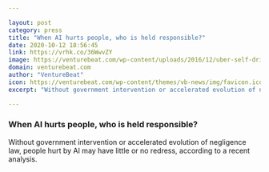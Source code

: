 ```yaml
---

layout: post
category: press
title: "When AI hurts people, who is held responsible?"
date: 2020-10-12 18:56:45
link: https://vrhk.co/36WwvZY
image: https://venturebeat.com/wp-content/uploads/2016/12/uber-self-driving-car-transportation.jpg?w=1200&strip=all
domain: venturebeat.com
author: "VentureBeat"
icon: https://venturebeat.com/wp-content/themes/vb-news/img/favicon.ico
excerpt: "Without government intervention or accelerated evolution of negligence law, people hurt by AI may have little or no redress, according to a recent analysis."

---
```


### When AI hurts people, who is held responsible?

Without government intervention or accelerated evolution of negligence law, people hurt by AI may have little or no redress, according to a recent analysis.